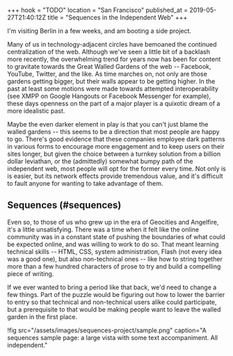 +++
hook = "TODO"
location = "San Francisco"
published_at = 2019-05-27T21:40:12Z
title = "Sequences in the Independent Web"
+++

I'm visiting Berlin in a few weeks, and am booting a side
project.

Many of us in technology-adjacent circles have bemoaned the
continued centralization of the web. Although we've seen a
little bit of a backlash more recently, the overwhelming
trend for years now has been for content to gravitate
towards the Great Walled Gardens of the web -- Facebook,
YouTube, Twitter, and the like. As time marches on, not
only are those gardens getting bigger, but their walls
appear to be getting higher. In the past at least some
motions were made towards attempted interoperability (see
XMPP on Google Hangouts or Facebook Messenger for example),
these days openness on the part of a major player is a
quixotic dream of a more idealistic past.

Maybe the even darker element in play is that you can't
just blame the walled gardens -- this seems to be a
direction that most people are happy to go. There's good
evidence that these companies employee dark patterns in
various forms to encourage more engagement and to keep
users on their sites longer, but given the choice between a
turnkey solution from a billion dollar leviathan, or the
(admittedly) somewhat bumpy path of the independent web,
most people will opt for the former every time. Not only is
is easier, but its network effects provide tremendous
value, and it's difficult to fault anyone for wanting to
take advantage of them.

## Sequences (#sequences)

Even so, to those of us who grew up in the era of Geocities
and Angelfire, it's a little unsatisfying. There was a time
when it felt like the online community was in a constant
state of pushing the boundaries of what could be expected
online, and was willing to work to do so. That meant
learning technical skills -- HTML, CSS, system
administration, Flash (not every idea was a good one), but
also non-technical ones -- like how to string together more
than a few hundred characters of prose to try and build a
compelling piece of writing.

If we ever wanted to bring a period like that back, we'd
need to change a few things. Part of the puzzle would be
figuring out how to lower the barrier to entry so that
technical and non-technical users alike could participate,
but a prerequisite to that would be making people want to
leave the walled garden in the first place.

!fig src="/assets/images/sequences-project/sample.png" caption="A sequences sample page: a large vista with some text accompaniment. All independent."


